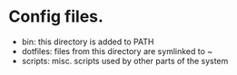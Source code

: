 # Config files.

- bin: this directory is added to PATH
- dotfiles: files from this directory are symlinked to ~
- scripts: misc. scripts used by other parts of the system
